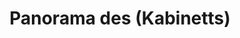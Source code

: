 ---
layout: panorama
parent: '/projects/private/between-the-mountains-and-the-city'
image: 'http://hub.acherno.com/svn/mezhdu-planinata-i-grada/Site/Panorami/Vladimir_Rez_Kabinet_Panorama.jpg'
title: 'Panorama des (Kabinetts)'
sitemap: false
---